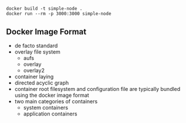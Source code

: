 
##

```
docker build -t simple-node .
docker run --rm -p 3000:3000 simple-node
```

## Docker Image Format

- de facto standard
- overlay file system
  - aufs
  - overlay
  - overlay2
- container laying
- directed acyclic graph
- container root filesystem and configuration file are typically bundled using the docker image format
- two main categories of containers
  - system containers
  - application containers